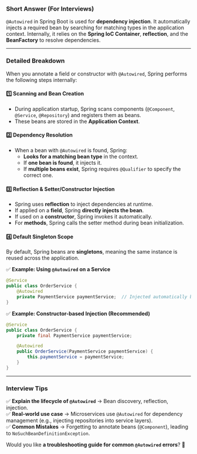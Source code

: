 ### **Short Answer (For Interviews)**
`@Autowired` in Spring Boot is used for **dependency injection**. It automatically injects a required bean by searching for matching types in the application context. Internally, it relies on the **Spring IoC Container**, **reflection**, and the **BeanFactory** to resolve dependencies.

---

### **Detailed Breakdown**
When you annotate a field or constructor with `@Autowired`, Spring performs the following steps internally:

#### **1️⃣ Scanning and Bean Creation**
- During application startup, Spring scans components (`@Component`, `@Service`, `@Repository`) and registers them as beans.
- These beans are stored in the **Application Context**.

#### **2️⃣ Dependency Resolution**
- When a bean with `@Autowired` is found, Spring:
    - **Looks for a matching bean type** in the context.
    - If **one bean is found**, it injects it.
    - If **multiple beans exist**, Spring requires `@Qualifier` to specify the correct one.

#### **3️⃣ Reflection & Setter/Constructor Injection**
- Spring uses **reflection** to inject dependencies at runtime.
- If applied on a **field**, Spring **directly injects the bean**.
- If used on a **constructor**, Spring invokes it automatically.
- For **methods**, Spring calls the setter method during bean initialization.

#### **4️⃣ Default Singleton Scope**
By default, Spring beans are **singletons**, meaning the same instance is reused across the application.

✅ **Example: Using `@Autowired` on a Service**
```java
@Service
public class OrderService {
    @Autowired
    private PaymentService paymentService;  // Injected automatically by Spring
}
```

✅ **Example: Constructor-based Injection (Recommended)**
```java
@Service
public class OrderService {
    private final PaymentService paymentService;

    @Autowired
    public OrderService(PaymentService paymentService) {
        this.paymentService = paymentService;
    }
}
```

---

### **Interview Tips**
✅ **Explain the lifecycle of `@Autowired`** → Bean discovery, reflection, injection.  
✅ **Real-world use case** → Microservices use `@Autowired` for dependency management (e.g., injecting repositories into service layers).  
✅ **Common Mistakes** → Forgetting to annotate beans (`@Component`), leading to `NoSuchBeanDefinitionException`.

Would you like **a troubleshooting guide for common `@Autowired` errors**? 🚀  
